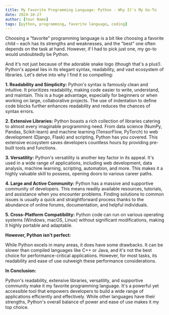 ```yaml
---
title: My Favorite Programming Language: Python - Why It's My Go-To
date: 2024-10-27
author: [Your Name]
tags: [python, programming, favorite language, coding]
---
```


Choosing a "favorite" programming language is a bit like choosing a favorite child – each has its strengths and weaknesses, and the "best" one often depends on the task at hand.  However, if I had to pick just one, my go-to would undoubtedly be Python.

And it's not just because of the adorable snake logo (though that's a plus!).  Python's appeal lies in its elegant syntax, readability, and vast ecosystem of libraries.  Let's delve into why I find it so compelling:

**1. Readability and Simplicity:** Python's syntax is famously clean and intuitive.  It prioritizes readability, making code easier to write, understand, and maintain.  This is a huge advantage, especially for beginners or when working on large, collaborative projects.  The use of indentation to define code blocks further enhances readability and reduces the chances of syntax errors.

**2. Extensive Libraries:**  Python boasts a rich collection of libraries catering to almost every imaginable programming need.  From data science (NumPy, Pandas, Scikit-learn) and machine learning (TensorFlow, PyTorch) to web development (Django, Flask) and scripting, Python has you covered.  This extensive ecosystem saves developers countless hours by providing pre-built tools and functions.

**3. Versatility:** Python's versatility is another key factor in its appeal.  It's used in a wide range of applications, including web development, data analysis, machine learning, scripting, automation, and more.  This makes it a highly valuable skill to possess, opening doors to various career paths.

**4. Large and Active Community:**  Python has a massive and supportive community of developers.  This means readily available resources, tutorials, and assistance when you encounter problems.  Finding solutions to common issues is usually a quick and straightforward process thanks to the abundance of online forums, documentation, and helpful individuals.

**5. Cross-Platform Compatibility:** Python code can run on various operating systems (Windows, macOS, Linux) without significant modifications, making it highly portable and adaptable.

**However, Python isn't perfect:**

While Python excels in many areas, it does have some drawbacks.  It can be slower than compiled languages like C++ or Java, and it's not the best choice for performance-critical applications.  However, for most tasks, its readability and ease of use outweigh these performance considerations.

**In Conclusion:**

Python's readability, extensive libraries, versatility, and supportive community make it my favorite programming language.  It's a powerful yet accessible tool that empowers developers to build a wide range of applications efficiently and effectively.  While other languages have their strengths, Python's overall balance of power and ease of use makes it my top choice.

